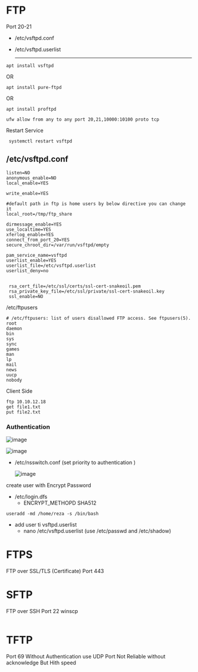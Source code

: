 # FTP
Port 20-21

* /etc/vsftpd.conf
* /etc/vsftpd.userlist

  -----------------------------------------------------------------
```
apt install vsftpd
```
OR 
```
apt install pure-ftpd
```
OR
```
apt install proftpd
```

```
ufw allow from any to any port 20,21,10000:10100 proto tcp
```

Restart Service
```
 systemctl restart vsftpd
```
## /etc/vsftpd.conf

```
listen=NO
anonymous_enable=NO
local_enable=YES

write_enable=YES

#default path in ftp is home users by below directive you can change it
local_root=/tmp/ftp_share

dirmessage_enable=YES 
use_localtime=YES
xferlog_enable=YES
connect_from_port_20=YES
secure_chroot_dir=/var/run/vsftpd/empty

pam_service_name=vsftpd
userlist_enable=YES
userlist_file=/etc/vsftpd.userlist
userlist_deny=no


 rsa_cert_file=/etc/ssl/certs/ssl-cert-snakeoil.pem
 rsa_private_key_file=/etc/ssl/private/ssl-cert-snakeoil.key
 ssl_enable=NO
```
/etc/ftpusers
```
# /etc/ftpusers: list of users disallowed FTP access. See ftpusers(5).
root
daemon
bin
sys
sync
games
man
lp
mail
news
uucp
nobody
```
Client Side 
```
ftp 10.10.12.18
get file1.txt
put file2.txt
```
### Authentication

  ![image](https://github.com/rezaabedi1365/LinuxConfigFile/assets/117336743/e829a450-5365-4614-bc92-0b17c8b51635)

  ![image](https://github.com/rezaabedi1365/LinuxConfigFile/assets/117336743/f88b87fa-9c42-48af-9154-227aeaa0e626)

* /etc/nsswitch.conf (set priority to authentication )

  ![image](https://github.com/rezaabedi1365/LinuxConfigFile/assets/117336743/799ec595-fc43-42f5-96fe-ad890f8a0ef5)

create user with Encrypt Password
* /etc/login.dfs
  * ENCRYPT_METHOPD SHA512
```
useradd -md /home/reza -s /bin/bash 
```

* add user ti vsftpd.userlist
  * nano /etc/vsftpd.userlist    (use /etc/passwd and /etc/shadow)
# FTPS
FTP over SSL/TLS (Certificate) Port 443


# SFTP
FTP over SSH Port 22
winscp
```

```

# TFTP
Port 69
Without Authentication
use UDP Port Not Reliable without acknowledge But Hith speed

